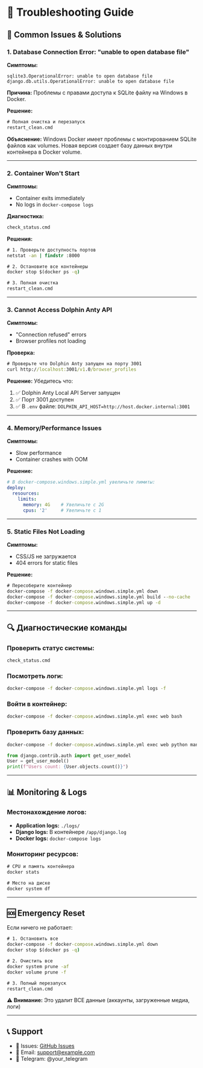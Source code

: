 # 🔧 Troubleshooting Guide

## 🚨 Common Issues & Solutions

### 1. Database Connection Error: "unable to open database file"

**Симптомы:**
```
sqlite3.OperationalError: unable to open database file
django.db.utils.OperationalError: unable to open database file
```

**Причина:** Проблемы с правами доступа к SQLite файлу на Windows в Docker.

**Решение:**
```cmd
# Полная очистка и перезапуск
restart_clean.cmd
```

**Объяснение:** Windows Docker имеет проблемы с монтированием SQLite файлов как volumes. Новая версия создает базу данных внутри контейнера в Docker volume.

---

### 2. Container Won't Start

**Симптомы:**
- Container exits immediately
- No logs in `docker-compose logs`

**Диагностика:**
```cmd
check_status.cmd
```

**Решения:**
```cmd
# 1. Проверьте доступность портов
netstat -an | findstr :8000

# 2. Остановите все контейнеры
docker stop $(docker ps -q)

# 3. Полная очистка
restart_clean.cmd
```

---

### 3. Cannot Access Dolphin Anty API

**Симптомы:**
- "Connection refused" errors
- Browser profiles not loading

**Проверка:**
```cmd
# Проверьте что Dolphin Anty запущен на порту 3001
curl http://localhost:3001/v1.0/browser_profiles
```

**Решение:** Убедитесь что:
1. ✅ Dolphin Anty Local API Server запущен
2. ✅ Порт 3001 доступен  
3. ✅ В `.env` файле: `DOLPHIN_API_HOST=http://host.docker.internal:3001`

---

### 4. Memory/Performance Issues

**Симптомы:**
- Slow performance
- Container crashes with OOM

**Решение:**
```yaml
# В docker-compose.windows.simple.yml увеличьте лимиты:
deploy:
  resources:
    limits:
      memory: 4G    # Увеличьте с 2G
      cpus: '2'     # Увеличьте с 1
```

---

### 5. Static Files Not Loading

**Симптомы:**
- CSS/JS не загружается
- 404 errors for static files

**Решение:**
```cmd
# Пересоберите контейнер
docker-compose -f docker-compose.windows.simple.yml down
docker-compose -f docker-compose.windows.simple.yml build --no-cache
docker-compose -f docker-compose.windows.simple.yml up -d
```

---

## 🔍 Диагностические команды

### Проверить статус системы:
```cmd
check_status.cmd
```

### Посмотреть логи:
```cmd
docker-compose -f docker-compose.windows.simple.yml logs -f
```

### Войти в контейнер:
```cmd
docker-compose -f docker-compose.windows.simple.yml exec web bash
```

### Проверить базу данных:
```cmd
docker-compose -f docker-compose.windows.simple.yml exec web python manage.py shell
```
```python
from django.contrib.auth import get_user_model
User = get_user_model()
print(f"Users count: {User.objects.count()}")
```

---

## 📊 Monitoring & Logs

### Местонахождение логов:
- **Application logs:** `./logs/`
- **Django logs:** В контейнере `/app/django.log`
- **Docker logs:** `docker-compose logs`

### Мониторинг ресурсов:
```cmd
# CPU и память контейнера
docker stats

# Место на диске
docker system df
```

---

## 🆘 Emergency Reset

Если ничего не работает:

```cmd
# 1. Остановить все
docker-compose -f docker-compose.windows.simple.yml down
docker stop $(docker ps -q)

# 2. Очистить все
docker system prune -af
docker volume prune -f

# 3. Полный перезапуск
restart_clean.cmd
```

⚠️ **Внимание:** Это удалит ВСЕ данные (аккаунты, загруженные медиа, логи)

---

## 📞 Support

- 🐛 Issues: [GitHub Issues](https://github.com/ssuvorin/instagram-mass-uploader-windows/issues)
- 📧 Email: support@example.com
- 💬 Telegram: @your_telegram 